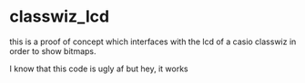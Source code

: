 # classwiz_lcd

this is a proof of concept which interfaces with the lcd of a casio classwiz in order to show bitmaps.

I know that this code is ugly af but hey, it works
